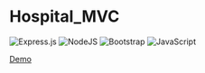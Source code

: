 # Hospital_MVC
![Express.js](https://img.shields.io/badge/express.js-%23404d59.svg?style=for-the-badge&logo=express&logoColor=%2361DAFB) ![NodeJS](https://img.shields.io/badge/node.js-6DA55F?style=for-the-badge&logo=node.js&logoColor=white) ![Bootstrap](https://img.shields.io/badge/bootstrap-%23563D7C.svg?style=for-the-badge&logo=bootstrap&logoColor=white) ![JavaScript](https://img.shields.io/badge/javascript-%23323330.svg?style=for-the-badge&logo=javascript&logoColor=%23F7DF1E)



<mxGraphModel><root><mxCell id="0"/><mxCell id="1" parent="0"/><mxCell id="2" value="&lt;h1&gt;Lời dẫn&lt;/h1&gt;&lt;p&gt;Hãy thử tưởng tượng bạn đang quản lý một bệnh viện với số lượng bệnh nhân tương đối đông, nhưng số lượng bác sỹ thì có hạn. Do đó phải có một phương pháp nào đó để giải quyết vấn đề ùn tắt bệnh nhân, tránh bị quá tải, và bạn chọn phương pháp ưu tiên, những người cần ưu tiên thì phải được chữa trị trước, thay vì ai vào trước thì cứ phải chữa trị trước.&amp;nbsp;&lt;/p&gt;&lt;p&gt;Bệnh viện có 1 phòng tiếp tân, nơi tiếp nhận bệnh nhân có thể chứa tối đa là 10 bệnh nhân cùng lúc, đồng thời điều phối bệnh nhân lên phòng các bác sĩ chuyên khoa, nơi bệnh nhân sẽ được trực tiếp chữa trị.&amp;nbsp;&lt;/p&gt;&lt;p&gt;Mỗi bác sĩ chuyên khoa có một văn phòng riêng, nơi mà chỉ có thể chứa tối đa là từ 2 - 4 bệnh nhân cùng một lúc. có 2 bác sĩ cùng một chuyên khoa, nếu một bác sĩ đã đầy bệnh nhân, thì bệnh nhân sẽ phải chuyển đến bác sĩ còn lại, nếu cả 2 bác sĩ đã đầy bệnh nhân, thì bệnh nhân phải chờ ở phòng tiếp tân.&amp;nbsp;&amp;nbsp;&lt;/p&gt;&lt;p&gt;Khi phòng tiếp tân tiếp nhận bệnh nhân, thì mức ưu tiên ở đây chính là việc các phòng của bác sĩ còn trống hay không, mới thuyên chuyển bệnh nhân, thay vì là loại bệnh như trước đây.&amp;nbsp;&lt;/p&gt;" style="text;html=1;strokeColor=none;fillColor=none;spacing=5;spacingTop=-20;whiteSpace=wrap;overflow=hidden;rounded=0;" vertex="1" parent="1"><mxGeometry x="100" y="80" width="660" height="250" as="geometry"/></mxCell></root></mxGraphModel>

<a href="https://hospital-manager-demo.herokuapp.com">Demo</a>
